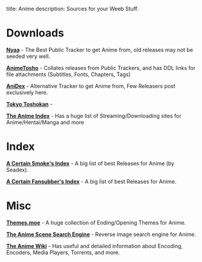 title: Anime
description: Sources for your Weeb Stuff.

# Downloads

[**Nyaa**](https://nyaa.si/) - The Best Public Tracker to get Anime from, old releases may not be seeded very well.

[**AnimeTosho**](https://animetosho.org) - Collates releases from Public Trackers, and has DDL links for file attachments (Subtitles, Fonts, Chapters, Tags) 

[**AniDex**](https://anidex.info/) - Alternative Tracker to get Anime from, Few Releasers post exclusively here.

[**Tokyo Toshokan**](https://www.tokyotosho.info/?cat=1) - 

[**The Anime Index**](https://piracy.moe/) - Has a huge list of Streaming/Downloading sites for Anime/Hentai/Manga and more

# Index

[**A Certain Smoke's Index**](https://releases.moe) - A big list of best Releases for Anime (by Seadex).

[**A Certain Fansubber's Index**](https://docs.google.com/spreadsheets/d/1PJYwhjzLNPXV2X1np-S4rdZE4fb7pxp-QbHY1O0jH6Q/htmlview) - A big list of best Releases for Anime.

# Misc

[**Themes.moe**](https://themes.moe) - A huge collection of Ending/Opening Themes for Anime.

[**The Anime Scene Search Engine**](https://trace.moe/) - Reverse image search engine for Anime.

[**The Anime Wiki**](https://wiki.piracy.moe/) - Has useful and detailed information about Encoding, Encoders, Media Players, Torrents, and more.
